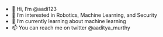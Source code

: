 - 👋 Hi, I’m @aadi123
- 👀 I’m interested in Robotics, Machine Learning, and Security
- 🌱 I’m currently learning about machine learning
- 📫 You can reach me on twitter @aaditya_murthy

<!---
aadi123/aadi123 is a ✨ special ✨ repository because its `README.md` (this file) appears on your GitHub profile.
You can click the Preview link to take a look at your changes.
--->
